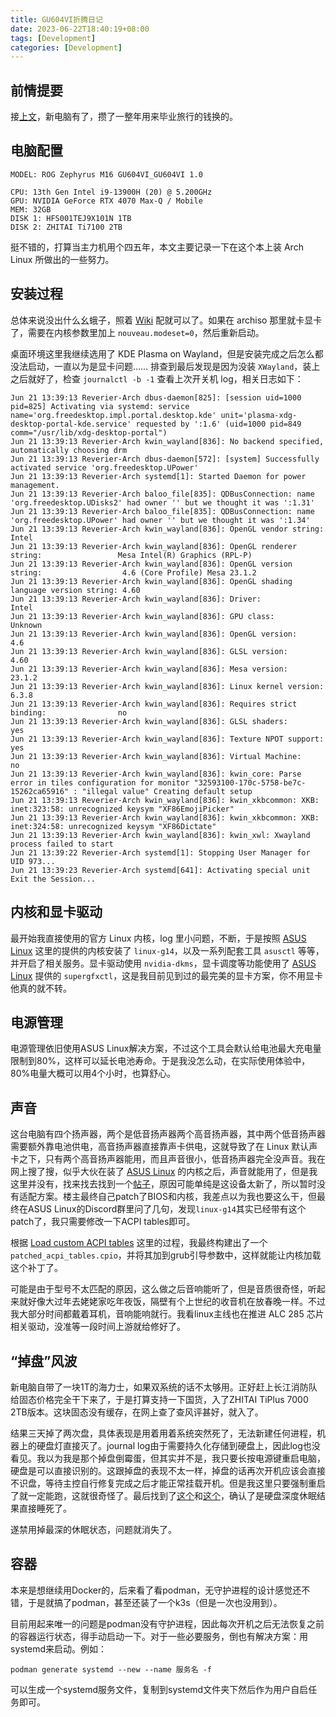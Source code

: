 ```yaml
---
title: GU604VI折腾日记
date: 2023-06-22T18:40:19+08:00
tags: [Development]
categories: [Development]
---
```


## 前情提要

接[上文](./20230514.md)，新电脑有了，攒了一整年用来毕业旅行的钱换的。

## 电脑配置

```plaintext
MODEL: ROG Zephyrus M16 GU604VI_GU604VI 1.0

CPU: 13th Gen Intel i9-13900H (20) @ 5.200GHz
GPU: NVIDIA GeForce RTX 4070 Max-Q / Mobile
MEM: 32GB
DISK 1: HFS001TEJ9X101N 1TB
DISK 2: ZHITAI Ti7100 2TB
```

挺不错的，打算当主力机用个四五年，本文主要记录一下在这个本上装 Arch Linux 所做出的一些努力。

## 安装过程

总体来说没出什么幺蛾子，照着 [Wiki](https://wiki.archlinux.org/title/Installation_guide) 配就可以了。如果在 archiso 那里就卡显卡了，需要在内核参数里加上 `nouveau.modeset=0`，然后重新启动。

桌面环境这里我继续选用了 KDE Plasma on Wayland，但是安装完成之后怎么都没法启动，一直以为是显卡问题…… 排查到最后发现是因为没装 `XWayland`，装上之后就好了，检查 `journalctl -b -1` 查看上次开关机 log，相关日志如下：

```plaintext
Jun 21 13:39:13 Reverier-Arch dbus-daemon[825]: [session uid=1000 pid=825] Activating via systemd: service name='org.freedesktop.impl.portal.desktop.kde' unit='plasma-xdg-desktop-portal-kde.service' requested by ':1.6' (uid=1000 pid=849 comm="/usr/lib/xdg-desktop-portal")
Jun 21 13:39:13 Reverier-Arch kwin_wayland[836]: No backend specified, automatically choosing drm
Jun 21 13:39:13 Reverier-Arch dbus-daemon[572]: [system] Successfully activated service 'org.freedesktop.UPower'
Jun 21 13:39:13 Reverier-Arch systemd[1]: Started Daemon for power management.
Jun 21 13:39:13 Reverier-Arch baloo_file[835]: QDBusConnection: name 'org.freedesktop.UDisks2' had owner '' but we thought it was ':1.31'
Jun 21 13:39:13 Reverier-Arch baloo_file[835]: QDBusConnection: name 'org.freedesktop.UPower' had owner '' but we thought it was ':1.34'
Jun 21 13:39:13 Reverier-Arch kwin_wayland[836]: OpenGL vendor string:                   Intel
Jun 21 13:39:13 Reverier-Arch kwin_wayland[836]: OpenGL renderer string:                 Mesa Intel(R) Graphics (RPL-P)
Jun 21 13:39:13 Reverier-Arch kwin_wayland[836]: OpenGL version string:                  4.6 (Core Profile) Mesa 23.1.2
Jun 21 13:39:13 Reverier-Arch kwin_wayland[836]: OpenGL shading language version string: 4.60
Jun 21 13:39:13 Reverier-Arch kwin_wayland[836]: Driver:                                 Intel
Jun 21 13:39:13 Reverier-Arch kwin_wayland[836]: GPU class:                              Unknown
Jun 21 13:39:13 Reverier-Arch kwin_wayland[836]: OpenGL version:                         4.6
Jun 21 13:39:13 Reverier-Arch kwin_wayland[836]: GLSL version:                           4.60
Jun 21 13:39:13 Reverier-Arch kwin_wayland[836]: Mesa version:                           23.1.2
Jun 21 13:39:13 Reverier-Arch kwin_wayland[836]: Linux kernel version:                   6.3.8
Jun 21 13:39:13 Reverier-Arch kwin_wayland[836]: Requires strict binding:                no
Jun 21 13:39:13 Reverier-Arch kwin_wayland[836]: GLSL shaders:                           yes
Jun 21 13:39:13 Reverier-Arch kwin_wayland[836]: Texture NPOT support:                   yes
Jun 21 13:39:13 Reverier-Arch kwin_wayland[836]: Virtual Machine:                        no
Jun 21 13:39:13 Reverier-Arch kwin_wayland[836]: kwin_core: Parse error in tiles configuration for monitor "32593100-170c-5758-be7c-15262ca65916" : "illegal value" Creating default setup
Jun 21 13:39:13 Reverier-Arch kwin_wayland[836]: kwin_xkbcommon: XKB: inet:323:58: unrecognized keysym "XF86EmojiPicker"
Jun 21 13:39:13 Reverier-Arch kwin_wayland[836]: kwin_xkbcommon: XKB: inet:324:58: unrecognized keysym "XF86Dictate"
Jun 21 13:39:13 Reverier-Arch kwin_wayland[836]: kwin_xwl: Xwayland process failed to start
Jun 21 13:39:22 Reverier-Arch systemd[1]: Stopping User Manager for UID 973...
Jun 21 13:39:23 Reverier-Arch systemd[641]: Activating special unit Exit the Session...
```

## 内核和显卡驱动

最开始我直接使用的官方 Linux 内核，log 里小问题，不断，于是按照 [ASUS Linux](https://asus-linux.org/) 这里的提供的内核安装了 `linux-g14`，以及一系列配套工具 `asusctl` 等等，并开启了相关服务。显卡驱动使用 `nvidia-dkms`，显卡调度等功能使用了 [ASUS Linux](https://asus-linux.org/) 提供的 `supergfxctl`，这是我目前见到过的最完美的显卡方案，你不用显卡他真的就不转。

## 电源管理

电源管理依旧使用ASUS Linux解决方案，不过这个工具会默认给电池最大充电量限制到80%，这样可以延长电池寿命。于是我没怎么动，在实际使用体验中，80%电量大概可以用4个小时，也算舒心。

## 声音

这台电脑有四个扬声器，两个是低音扬声器两个高音扬声器，其中两个低音扬声器需要额外靠电池供电，高音扬声器直接靠声卡供电，这就导致了在 Linux 默认声卡之下，只有两个高音扬声器能用，而且声音很小，低音扬声器完全没声音。我在网上搜了搜，似乎大伙在装了 [ASUS Linux](https://asus-linux.org/) 的内核之后，声音就能用了，但是我这里并没有，找来找去找到一个[帖子](https://forums.linuxmint.com/viewtopic.php?t=394616)，原因可能单纯是这设备太新了，所以暂时没有适配方案。楼主最终自己patch了BIOS和内核，我差点以为我也要这么干，但最终在ASUS Linux的Discord群里问了几句，发现`linux-g14`其实已经带有这个patch了，我只需要修改一下ACPI tables即可。

根据 [Load custom ACPI tables](https://gist.github.com/lamperez/d5b385bc0c0c04928211e297a69f32d7) 这里的过程，我最终构建出了一个 `patched_acpi_tables.cpio`，并将其加到grub引导参数中，这样就能让内核加载这个补丁了。

可能是由于型号不太匹配的原因，这么做之后音响能听了，但是音质很奇怪，听起来就好像大过年去姥姥家吃年夜饭，隔壁有个上世纪的收音机在放春晚一样。不过我大部分时间都戴着耳机，音响能响就行。我看linux主线也在推进 ALC 285 芯片相关驱动，没准等一段时间上游就给修好了。

## “掉盘”风波

新电脑自带了一块1T的海力士，如果双系统的话不太够用。正好赶上长江消防队给固态价格完全干下来了，于是打算支持一下国货，入了ZHITAI TiPlus 7000 2TB版本。这块固态没有缓存，在网上查了查风评甚好，就入了。

结果三天掉了两次盘，具体表现是用着用着系统突然死了，无法新建任何进程，机器上的硬盘灯直接灭了。journal log由于需要持久化存储到硬盘上，因此log也没看见。我以为我是那个掉盘倒霉蛋，但其实并不是，我只要长按电源键重启电脑，硬盘是可以直接识别的。这跟掉盘的表现不太一样，掉盘的话再次开机应该会直接不识盘，等待主控自行修复完成之后才能正常挂载开机。但是我这里只要强制重启了就一定能跑，这就很奇怪了。最后找到了[这个](https://lore.kernel.org/all/82fa489d-a14b-58d9-7bd9-67418a02a0d3@nvidia.com/t/)和[这个](https://www.spinics.net/lists/stable/msg645104.html)，确认了是硬盘深度休眠结果直接睡死了。

遂禁用掉最深的休眠状态，问题就消失了。

## 容器

本来是想继续用Docker的，后来看了看podman，无守护进程的设计感觉还不错，于是就搞了podman，甚至还装了一个k3s（但是一次也没用到）。

目前用起来唯一的问题是podman没有守护进程，因此每次开机之后无法恢复之前的容器运行状态，得手动启动一下。对于一些必要服务，倒也有解决方案：用systemd来启动。例如：

```shell
podman generate systemd --new --name 服务名 -f
```

可以生成一个systemd服务文件，复制到systemd文件夹下然后作为用户自启任务即可。
